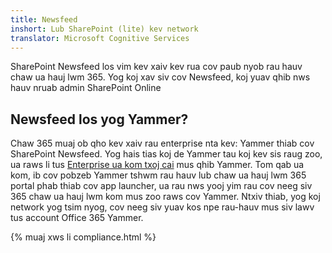 ```yaml
---
title: Newsfeed
inshort: Lub SharePoint (lite) kev network
translator: Microsoft Cognitive Services
---
```



SharePoint Newsfeed los vim kev xaiv kev rua cov paub nyob rau hauv chaw ua hauj lwm 365. Yog koj xav siv cov Newsfeed, koj yuav qhib nws hauv nruab admin SharePoint Online

## Newsfeed los yog Yammer?
Chaw 365 muaj ob qho kev xaiv rau enterprise nta kev: Yammer thiab cov SharePoint Newsfeed. Yog hais tias koj de Yammer tau koj kev sis raug zoo, ua raws li tus [Enterprise ua kom txoj cai](https://support.office.com/en-us/article/Enterprise-Activation-process-4f924c74-87d2-49d0-a4f6-cba3ce2b0e7c) mus qhib Yammer. Tom qab ua kom, ib cov pobzeb Yammer tshwm rau hauv lub chaw ua hauj lwm 365 portal phab thiab cov app launcher, ua rau nws yooj yim rau cov neeg siv 365 chaw ua hauj lwm kom mus zoo raws cov Yammer. Ntxiv thiab, yog koj network yog tsim nyog, cov neeg siv yuav kos npe rau-hauv mus siv lawv tus account Office 365 Yammer.

{% muaj xws li compliance.html %}

